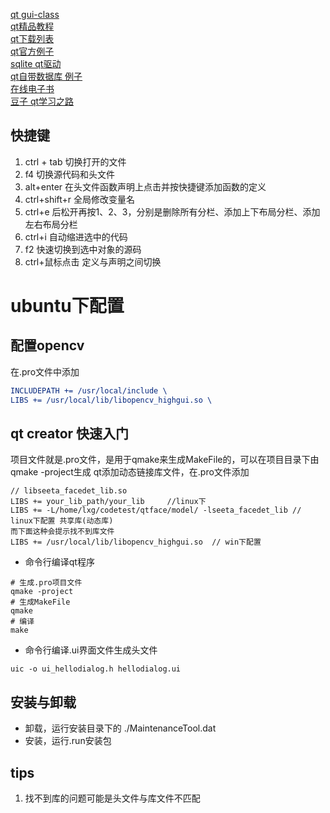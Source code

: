 [qt gui-class](http://doc.qt.io/qt-4.8/qtgui-module.html)  
[qt精品教程](http://www.qter.org/portal.php?mod=list&catid=6)  
[qt下载列表](http://download.qt.io/archive/)    
[qt官方例子](http://doc.qt.io/qt-5/qtexamplesandtutorials.html)  
[sqlite qt驱动](http://qsqlite.sourceforge.net/#description)  
[qt自带数据库 例子](http://www.qter.org/portal.php?mod=view&aid=51)  
[在线电子书](https://qtguide.ustclug.org/)  
[豆子 qt学习之路](https://www.devbean.net/2012/08/qt-study-road-2-catelog/)

## 快捷键
1. ctrl + tab 切换打开的文件
2. f4 切换源代码和头文件
3. alt+enter 在头文件函数声明上点击并按快捷键添加函数的定义
4. ctrl+shift+r 全局修改变量名
5. ctrl+e 后松开再按1、2、3，分别是删除所有分栏、添加上下布局分栏、添加左右布局分栏
6. ctrl+i 自动缩进选中的代码
7. f2 快速切换到选中对象的源码
8. ctrl+鼠标点击 定义与声明之间切换

# ubuntu下配置
## 配置opencv
在.pro文件中添加
```cmake
INCLUDEPATH += /usr/local/include \
LIBS += /usr/local/lib/libopencv_highgui.so \
```


## qt creator 快速入门
项目文件就是.pro文件，是用于qmake来生成MakeFile的，可以在项目目录下由qmake -project生成
qt添加动态链接库文件，在.pro文件添加
```
// libseeta_facedet_lib.so
LIBS += your_lib_path/your_lib     //linux下
LIBS += -L/home/lxg/codetest/qtface/model/ -lseeta_facedet_lib // linux下配置 共享库(动态库)
而下面这种会提示找不到库文件
LIBS += /usr/local/lib/libopencv_highgui.so  // win下配置
```

- 命令行编译qt程序
```shell
# 生成.pro项目文件
qmake -project
# 生成MakeFile
qmake
# 编译
make
```
- 命令行编译.ui界面文件生成头文件
```shell
uic -o ui_hellodialog.h hellodialog.ui
```

## 安装与卸载
- 卸载，运行安装目录下的
./MaintenanceTool.dat
- 安装，运行.run安装包

## tips
1. 找不到库的问题可能是头文件与库文件不匹配 